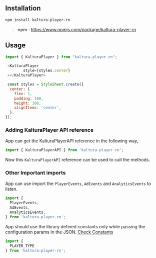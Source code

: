 ## Installation

```sh
npm install kaltura-player-rn
```

> **npm** : https://www.npmjs.com/package/kaltura-player-rn 

## Usage

```js
import { KalturaPlayer } from "kaltura-player-rn";

 <KalturaPlayer
 		style={styles.center}
 ></KalturaPlayer>

 const styles = StyleSheet.create({
  center: {
    flex: 1,
    padding: 100,
    height: 300,
    alignItems: 'center',
  },
});       
```

### Adding KalturaPlayer API reference

App can get the KalturaPlayerAPI reference in the following way,

```js
import { KalturaPlayerAPI } from 'kaltura-player-rn';

```

Now this `KalturaPlayerAPI` reference can be used to call the methods.

### Other Important imports

App can use import the `PlayerEvents`, `AdEvents` and `AnalyticsEvents` to listen.

```js
import {
  PlayerEvents,
  AdEvents,
  AnalyticsEvents,
} from 'kaltura-player-rn';

```

App should use the library defined constants only while passing the configuration params in the JSON.
[Check Constants](./player-functions.md#constants)

```js
import {
  PLAYER_TYPE
} from 'kaltura-player-rn';

```
